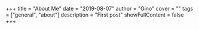 +++
title = "About Me"
date = "2019-08-07"
author = "Gino"
cover = ""
tags = ["general", "about"]
description = "First post"
showFullContent = false
+++